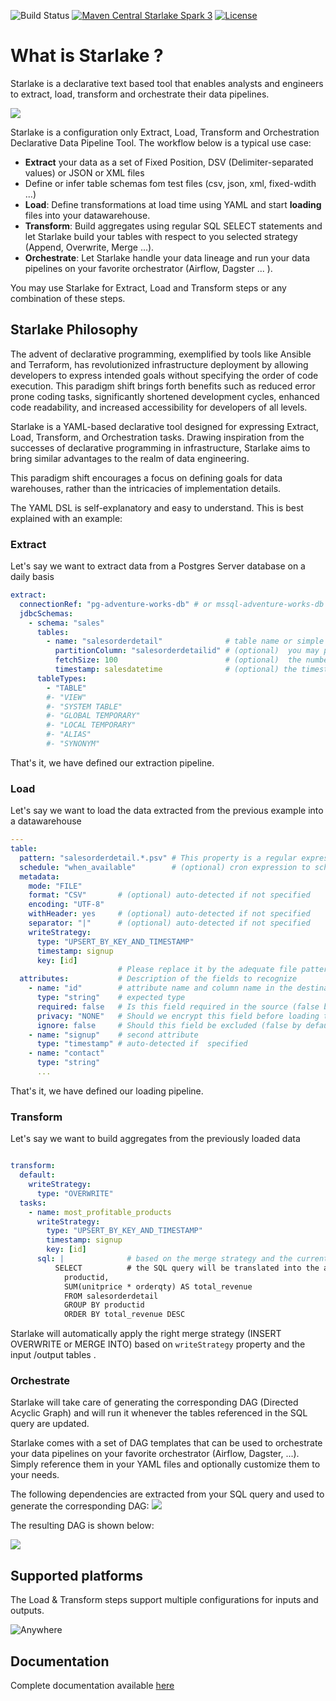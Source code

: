 ![Build Status](https://github.com/starlake-ai/starlake/workflows/Build/badge.svg)
[![Maven Central Starlake Spark 3](https://maven-badges.herokuapp.com/maven-central/ai.starlake/starlake-spark3_2.12/badge.svg)](https://maven-badges.herokuapp.com/maven-central/ai.starlake/starlake-spark3_2.12)
[![License](https://img.shields.io/badge/License-Apache%202.0-blue.svg)](https://opensource.org/licenses/Apache-2.0)


# What is Starlake ?
Starlake is a declarative text based tool that enables analysts and engineers to extract, load, transform and orchestrate their data pipelines.

![](docs/static/img/starlake-draw.png)

Starlake is a configuration only Extract, Load,  Transform and Orchestration Declarative Data Pipeline Tool.
The workflow below is a typical use case:
* **Extract** your data as a set of Fixed Position, DSV (Delimiter-separated values) or JSON or XML files
* Define or infer table schemas fom test files (csv, json, xml, fixed-wdith ...)
* **Load**: Define transformations at load time using YAML and start **loading** files into your datawarehouse. 
* **Transform**: Build aggregates using regular SQL SELECT statements and let Starlake build your tables with respect to you selected strategy (Append, Overwrite, Merge ...).
* **Orchestrate**: Let Starlake handle your data lineage and run your data pipelines on your favorite orchestrator (Airflow, Dagster ... ).

You may use Starlake for Extract, Load and Transform steps or any combination of these steps.

## Starlake Philosophy

The advent of declarative programming, exemplified by tools like Ansible and Terraform, 
has revolutionized infrastructure deployment by allowing developers to express intended goals without specifying the order of code execution. 
This paradigm shift brings forth benefits such as reduced error prone coding tasks, significantly shortened development cycles, 
enhanced code readability, and increased accessibility for developers of all levels.

Starlake is a YAML-based declarative tool designed for expressing Extract, Load, Transform, and Orchestration tasks. 
Drawing inspiration from the successes of declarative programming in infrastructure, 
Starlake aims to bring similar advantages to the realm of data engineering.

This paradigm shift  encourages a focus on defining goals for data warehouses, 
rather than the intricacies of implementation details. 


The YAML DSL is self-explanatory and easy to understand. This is best explained with an example:

### Extract

Let's say we want to extract data from a Postgres Server database on a daily basis
```yaml
extract:
  connectionRef: "pg-adventure-works-db" # or mssql-adventure-works-db i extracting from SQL Server
  jdbcSchemas:
    - schema: "sales"
      tables:
        - name: "salesorderdetail"              # table name or simple "*" to extract all tables
          partitionColumn: "salesorderdetailid" # (optional)  you may parallelize the extraction based on this field
          fetchSize: 100                        # (optional)  the number of rows to fetch at a time
          timestamp: salesdatetime              # (optional) the timestamp field to use for incremental extraction
      tableTypes:
        - "TABLE"
        #- "VIEW"
        #- "SYSTEM TABLE"
        #- "GLOBAL TEMPORARY"
        #- "LOCAL TEMPORARY"
        #- "ALIAS"
        #- "SYNONYM"
```

That's it, we have defined our extraction pipeline.

### Load

Let's say we want to load the data extracted from the previous example into a datawarehouse

```yaml
---
table:
  pattern: "salesorderdetail.*.psv" # This property is a regular expression that will be used to match the file name.
  schedule: "when_available"        # (optional) cron expression to schedule the loading
  metadata:
    mode: "FILE"
    format: "CSV"       # (optional) auto-detected if not specified
    encoding: "UTF-8"
    withHeader: yes     # (optional) auto-detected if not specified
    separator: "|"      # (optional) auto-detected if not specified
    writeStrategy:      
      type: "UPSERT_BY_KEY_AND_TIMESTAMP"
      timestamp: signup
      key: [id]         
                        # Please replace it by the adequate file pattern eq. customers-.*.psv if required
  attributes:           # Description of the fields to recognize
    - name: "id"        # attribute name and column name in the destination table if no rename attribute is defined
      type: "string"    # expected type
      required: false   # Is this field required in the source (false by default, change it accordingly) ?
      privacy: "NONE"   # Should we encrypt this field before loading to the warehouse (No encryption by default )?
      ignore: false     # Should this field be excluded (false by default) ?
    - name: "signup"    # second attribute
      type: "timestamp" # auto-detected if  specified
    - name: "contact"
      type: "string"
      ...
```

That's it, we have defined our loading pipeline.


### Transform

Let's say we want to build aggregates from the previously loaded data

```yaml

transform:
  default:
    writeStrategy: 
      type: "OVERWRITE"
  tasks:
    - name: most_profitable_products
      writeStrategy:
        type: "UPSERT_BY_KEY_AND_TIMESTAMP"
        timestamp: signup
        key: [id]
      sql: |              # based on the merge strategy and the current state,
          SELECT          # the SQL query will be translated into the appropriate MERGE INTO or INSERT OVERWRITE statement
            productid,
            SUM(unitprice * orderqty) AS total_revenue
            FROM salesorderdetail
            GROUP BY productid
            ORDER BY total_revenue DESC
```

Starlake will automatically apply the right merge strategy (INSERT OVERWRITE or MERGE INTO) based on `writeStrategy` property and the input /output tables .

### Orchestrate

Starlake will take care of generating the corresponding DAG (Directed Acyclic Graph) and will run it
whenever  the tables referenced in the SQL query are updated.

Starlake comes with a set of DAG templates that can be used to orchestrate your data pipelines on your favorite orchestrator (Airflow, Dagster, ...).
Simply reference them in your YAML files  and optionally customize them to your needs.


The following dependencies are extracted from your SQL query and used to generate the corresponding DAG:
![](docs/static/img/quickstart/transform-viz.svg)


The resulting DAG is shown below:

![](docs/static/img/quickstart/transform-dags.png)

## Supported platforms

The Load & Transform steps support multiple configurations for inputs and outputs.

![Anywhere](docs/static/img/data-star.png "Anywhere")


## Documentation
Complete documentation available [here](https://starlake-ai.github.io/starlake/index.html)
